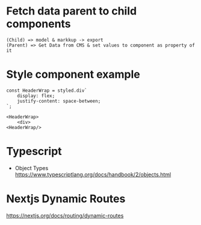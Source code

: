 # Fetch data parent to child components
    
    (Child) => model & markkup -> export
    (Parent) => Get Data from CMS & set values to component as property of it

# Style component example

    const HeaderWrap = styled.div`
        display: flex;
        justify-content: space-between;
    `;

    <HeaderWrap>
        <div>
    <HeaderWrap/>


# Typescript
- Object Types
https://www.typescriptlang.org/docs/handbook/2/objects.html

# Nextjs Dynamic Routes
https://nextjs.org/docs/routing/dynamic-routes